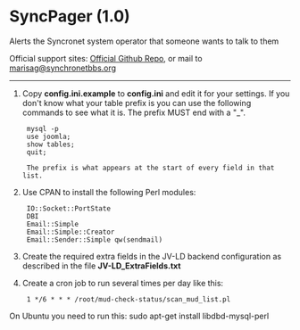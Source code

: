 # SyncPager (1.0)
Alerts the Syncronet system operator that someone wants to talk to them

Official support sites: [Official Github Repo](https://github.com/fstltna/SyncPager), or mail to marisag@synchronetbbs.org

***

1. Copy **config.ini.example** to **config.ini** and edit it for your settings. If you don't know what your table prefix is you can use the following commands to see what it is. The prefix MUST end with a "_".

        mysql -p
        use joomla;
        show tables;
        quit;

        The prefix is what appears at the start of every field in that list.

2. Use CPAN to install the following Perl modules:

        IO::Socket::PortState
        DBI
        Email::Simple
        Email::Simple::Creator
        Email::Sender::Simple qw(sendmail)


3. Create the required extra fields in the JV-LD backend configuration as described in the file **JV-LD_ExtraFields.txt**
4. Create a cron job to run several times per day like this:

        1 */6 * * * /root/mud-check-status/scan_mud_list.pl

On Ubuntu you need to run this:
        sudo apt-get install libdbd-mysql-perl
